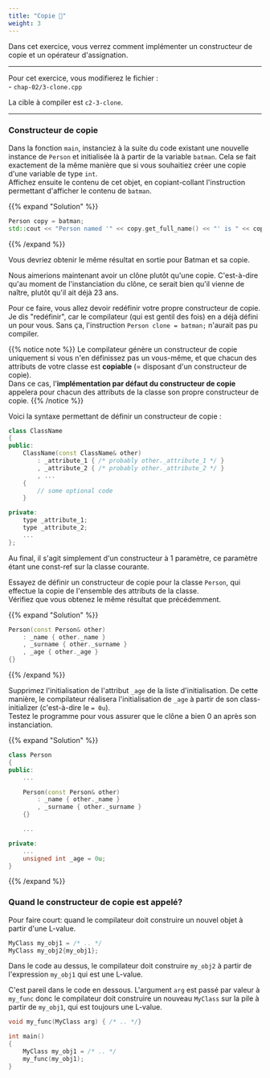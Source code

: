 ```yaml
---
title: "Copie 🧬"
weight: 3
---
```


Dans cet exercice, vous verrez comment implémenter un constructeur de copie et un opérateur d'assignation.

---

Pour cet exercice, vous modifierez le fichier :\
\- `chap-02/3-clone.cpp`

La cible à compiler est `c2-3-clone`.

---

### Constructeur de copie

Dans la fonction `main`, instanciez à la suite du code existant une nouvelle instance de `Person` et initialisée là à partir de la variable `batman`. Cela se fait exactement de la même manière que si vous souhaitiez créer une copie d'une variable de type `int`.\
Affichez ensuite le contenu de cet objet, en copiant-collant l'instruction permettant d'afficher le contenu de `batman`.

{{% expand "Solution" %}}
```cpp
Person copy = batman;
std::cout << "Person named '" << copy.get_full_name() << "' is " << copy.get_age() << " years old." << std::endl;
```
{{% /expand %}}

Vous devriez obtenir le même résultat en sortie pour Batman et sa copie.

Nous aimerions maintenant avoir un clône plutôt qu'une copie. C'est-à-dire qu'au moment de l'instanciation du clône, ce serait bien qu'il vienne de naître, plutôt qu'il ait déjà 23 ans.

Pour ce faire, vous allez devoir redéfinir votre propre constructeur de copie. Je dis "redéfinir", car le compilateur (qui est gentil des fois) en a déjà défini un pour vous. Sans ça, l'instruction `Person clone = batman;` n'aurait pas pu compiler.

{{% notice note %}}
Le compilateur génère un constructeur de copie uniquement si vous n'en définissez pas un vous-même, et que chacun des attributs de votre classe est **copiable** (= disposant d'un constructeur de copie).\
Dans ce cas, l'**implémentation par défaut du constructeur de copie** appelera pour chacun des attributs de la classe son propre constructeur de copie.
{{% /notice %}}

Voici la syntaxe permettant de définir un constructeur de copie :
```cpp
class ClassName
{
public:
    ClassName(const ClassName& other)
        : _attribute_1 { /* probably other._attribute_1 */ }
        , _attribute_2 { /* probably other._attribute_2 */ }
        , ...
    {
        // some optional code
    }

private:
    type _attribute_1;
    type _attribute_2;
    ...
};
```

Au final, il s'agit simplement d'un constructeur à 1 paramètre, ce paramètre étant une const-ref sur la classe courante.

Essayez de définir un constructeur de copie pour la classe `Person`, qui effectue la copie de l'ensemble des attributs de la classe.\
Vérifiez que vous obtenez le même résultat que précédemment.

{{% expand "Solution" %}}
```cpp
Person(const Person& other)
    : _name { other._name }
    , _surname { other._surname }
    , _age { other._age }
{}
```
{{% /expand %}}

Supprimez l'initialisation de l'attribut `_age` de la liste d'initialisation. De cette manière, le compilateur réalisera l'initialisation de `_age` à partir de son class-initializer (c'est-à-dire le `= 0u`).\
Testez le programme pour vous assurer que le clône a bien 0 an après son instanciation.

{{% expand "Solution" %}}
```cpp
class Person
{
public:
    ...

    Person(const Person& other)
        : _name { other._name }
        , _surname { other._surname }
    {}

    ...

private:
    ...
    unsigned int _age = 0u;
}
```
{{% /expand %}}


### Quand le constructeur de copie est appelé?

Pour faire court: quand le compilateur doit construire un nouvel objet
à partir d'une L-value.

```cpp
MyClass my_obj1 = /* .. */
MyClass my_obj2{my_obj1};
```

Dans le code au dessus, le compilateur doit construire `my_obj2` à partir de l'expression `my_obj1` qui est une L-value.

C'est pareil dans le code en dessous. L'argument `arg` est passé par valeur à `my_func` donc le compilateur doit construire un nouveau `MyClass` sur la pile à partir de `my_obj1`, qui est toujours une L-value.
```cpp
void my_func(MyClass arg) { /* .. */}

int main() 
{
    MyClass my_obj1 = /* .. */
    my_func(my_obj1);
}
```
